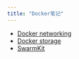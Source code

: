 ```yaml
---
title: "Docker笔记"
---
```


- [Docker networking](networking/)
- [Docker storage](storage/)
- [SwarmKit](swarmkit/)
